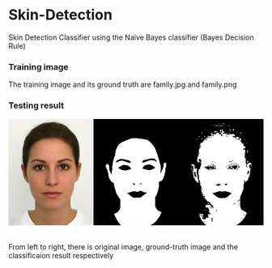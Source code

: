 # Skin-Detection

Skin Detection Classifier using the Naïve Bayes classifier (Bayes Decision Rule)

### Training image
The training image and its ground truth are family.jpg and family.png

### Testing result
![Image of comparisons](https://github.com/yjjw/Skin-Detection/blob/master/comparisons.png)            

<br/> From left to right, there is original image, ground-truth image and the classificaion result respectively


